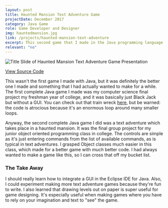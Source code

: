 ```yaml
---
layout: post
title: Haunted Mansion Text Adventure Game
projectDate: December 2017
category: Java Game
role: Game Developer and Designer
img: hauntedmansion.jpg
link: /projects/haunted-mansion-text-adventure
excerpt: This second game that I made in the Java programming language is a text adventure, something that I've always wanted to make. It was the final group project for my Object-Oriented Programming course in university. The goal of the game is to escape a haunted mansion through exploration using only text. I was happy to learn more advanced Java concepts to cross this item off my bucket list.
relevant: "no"
---
```


<img src="https://lizberberena.com/img/escapegame.png" alt="Title Slide of Haunted Mansion Text Adventure Game Presentation" class="img-fluid"/>

<p class="caption"><a href="https://github.com/lizberberena/oop-text-adventure" target="_blank">View Source Code</a></p>

<p>This wasn't the first game I made with Java, but it was definitely the better one I made and something that I had actually wanted to make for a while. The first complete Java game I made was my computer science final project my freshman year of college, and it was basically just Black Jack but without a GUI. You can check out that train wreck <a href="https://github.com/lizberberena/cs-blackjack" target="_blank">here</a>, but be warned: the code is atrocious because it's an enormous loop around many smaller loops.</p>

<p>Anyway, the second complete Java game I did was a text adventure which takes place in a haunted mansion. It was the final group project for my junior object oriented programming class in college. The controls are simple as it's just entering commands from the list of available commands, as is typical in text adventures. I grasped Object classes much easier in this class, which made for a better game with <em>much</em> better code. I had always wanted to make a game like this, so I can cross that off my bucket list.</p>

<h3>The Take Away</h3>

<p>I should really learn how to integrate a GUI in the Eclipse IDE for Java. Also, I could experiment making more text adventure games because they're fun to write. I also learned that drawing levels out on paper is super useful for game designing. It's especially useful when making games where you have to rely on your imagination and text to "see" the game.</p>
